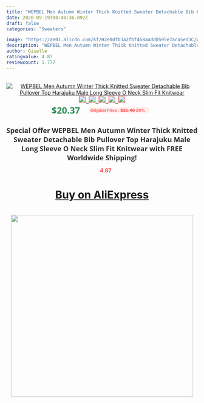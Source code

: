 ```yaml
---
title: "WEPBEL Men Autumn Winter Thick Knitted Sweater Detachable Bib Pullover Top Harajuku Male Long Sleeve O Neck Slim Fit Knitwear"
date: 2020-09-19T08:40:36.892Z
draft: false
categories: "Sweaters"

image: "https://ae01.alicdn.com/kf/H2e0dfb3a2fbf468aadd0595e7aca5ed3C/WEPBEL-Men-Autumn-Winter-Thick-Knitted-Sweater-Detachable-Bib-Pullover-Top-Harajuku-Male-Long-Sleeve-O.jpg"
description: "WEPBEL Men Autumn Winter Thick Knitted Sweater Detachable Bib Pullover Top Harajuku Male Long Sleeve O Neck Slim Fit Knitwear"
author: Giselle
ratingvalue: 4.87
reviewcount: 1.777
---
```

<br>
<div style="text-align: center;">
<a href="https://s.click.aliexpress.com/e/_AtxJnn" target="_blank" rel="nofollow noopener noreferrer"><img alt="WEPBEL Men Autumn Winter Thick Knitted Sweater Detachable Bib Pullover Top Harajuku Male Long Sleeve O Neck Slim Fit Knitwear" class="magnifier-image" src="https://ae01.alicdn.com/kf/H2e0dfb3a2fbf468aadd0595e7aca5ed3C/WEPBEL-Men-Autumn-Winter-Thick-Knitted-Sweater-Detachable-Bib-Pullover-Top-Harajuku-Male-Long-Sleeve-O.jpg_640x640.jpg">
<br>
<img style="border:1px solid salmon" src="https://ae01.alicdn.com/kf/H2e0dfb3a2fbf468aadd0595e7aca5ed3C/WEPBEL-Men-Autumn-Winter-Thick-Knitted-Sweater-Detachable-Bib-Pullover-Top-Harajuku-Male-Long-Sleeve-O.jpg_120x120.jpg">&nbsp;&nbsp;<img style="border:1px solid salmon" src="https://ae01.alicdn.com/kf/Hf2552ffb1be440cebf22d47526f3fa09r/WEPBEL-Men-Autumn-Winter-Thick-Knitted-Sweater-Detachable-Bib-Pullover-Top-Harajuku-Male-Long-Sleeve-O.jpg_120x120.jpg">&nbsp;&nbsp;<img style="border:1px solid salmon" src="https://ae01.alicdn.com/kf/H1499d5ac11e944ad8b1a89c4ea0d6075g/WEPBEL-Men-Autumn-Winter-Thick-Knitted-Sweater-Detachable-Bib-Pullover-Top-Harajuku-Male-Long-Sleeve-O.jpg_120x120.jpg">&nbsp;&nbsp;<img style="border:1px solid salmon" src="https://ae01.alicdn.com/kf/Hefa6f8dd3bf04d32996abe3171060c77S/WEPBEL-Men-Autumn-Winter-Thick-Knitted-Sweater-Detachable-Bib-Pullover-Top-Harajuku-Male-Long-Sleeve-O.jpg_120x120.jpg">&nbsp;&nbsp;<img style="border:1px solid salmon" src="https://ae01.alicdn.com/kf/H1477ab4bf72442cb93aaea7a53a56724U/WEPBEL-Men-Autumn-Winter-Thick-Knitted-Sweater-Detachable-Bib-Pullover-Top-Harajuku-Male-Long-Sleeve-O.jpg_120x120.jpg"></a></div><br0>
<div style="text-align: center;"><span style="background-color: white; border: 0px; box-sizing: border-box; color: seagreen; display: inline-block; font-family: &quot;open sans&quot; , &quot;arial&quot; , &quot;helvetica&quot; , sans-serif , &quot;heiti&quot;; font-size: 24px; font-stretch: inherit; font-weight: 700; line-height: inherit; margin: 0px 10px 0px 0px; padding: 0px; vertical-align: middle;">$20.37 </span>
<span style="background: rgb(255 , 241 , 241); border-radius: 3px; border: 0px; box-sizing: border-box; color: #ff4747; display: inline-block; font-family: inherit; font-size: 12px; font-stretch: inherit; font-style: inherit; font-variant: inherit; font-weight: 600; line-height: inherit; margin: 0px; padding: 2px 5px; transform: scale(0.9); vertical-align: middle;">Original Price : <b style="text-decoration: line-through;">$25.46 </b> 20%&nbsp;&nbsp;</span></div>
<h1 style="color: #333333; display: inline-block; font-family: &quot;open sans&quot; , &quot;arial&quot; , &quot;helvetica&quot; , sans-serif , &quot;heiti&quot;; font-size: 18px; font-stretch: inherit; font-weight: 700; text-align: center;">Special Offer WEPBEL Men Autumn Winter Thick Knitted Sweater Detachable Bib Pullover Top Harajuku Male Long Sleeve O Neck Slim Fit Knitwear with FREE Worldwide Shipping!</h1>
<div style="color: #ff4747; text-align: center;">
<img src="https://4.bp.blogspot.com/-M0ZcTcb-5uY/XleCXlxnR4I/AAAAAAAAAEc/OrjgMkXV1oMQFaCRZj5HQwOCBcu3w1FegCPcBGAYYCw/s1600/star.png" style="height: 15px;">&nbsp;<b>4.87</b></div>
<div class="button_cont" align="center"><a class="buynow_a" href="https://s.click.aliexpress.com/e/_AtxJnn" target="_blank" rel="nofollow noopener noreferrer"><H1>Buy on AliExpress</H1></a></div><br>
<div class="separator" style="clear: both; text-align: center;">
<img src="https://lh3.googleusercontent.com/-pTy5HemUv9M/XlePHvY0dAI/AAAAAAAAAE4/0nX5iRUoIWY8eMW9Dpxeirr157OZliDIgCLcBGAsYHQ/s1600/badge.gif" width="480">
</div>
